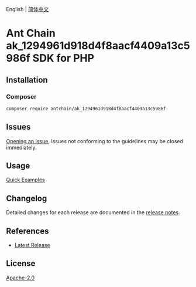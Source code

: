 English | [简体中文](README-CN.md)

# Ant Chain ak_1294961d918d4f8aacf4409a13c5986f SDK for PHP

## Installation

### Composer

```bash
composer require antchain/ak_1294961d918d4f8aacf4409a13c5986f
```

## Issues

[Opening an Issue](https://github.com/alipay/antchain-openapi-prod-sdk/issues/new), Issues not conforming to the guidelines may be closed immediately.

## Usage

[Quick Examples](https://github.com/alipay/antchain-openapi-prod-sdk/blob/master/docs/0-Examples-EN.md#quick-examples)

## Changelog

Detailed changes for each release are documented in the [release notes](./ChangeLog.txt).

## References

* [Latest Release](https://github.com/antchain-openapi-sdk-php)

## License

[Apache-2.0](http://www.apache.org/licenses/LICENSE-2.0)
